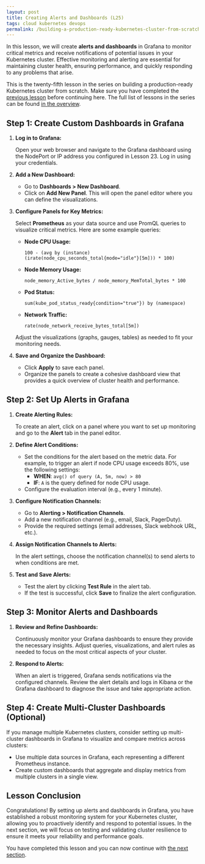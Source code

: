 ```yaml
---
layout: post
title: Creating Alerts and Dashboards (L25)
tags: cloud kubernetes devops
permalink: /building-a-production-ready-kubernetes-cluster-from-scratch/lesson-25
---
```


In this lesson, we will create **alerts and dashboards** in Grafana to monitor
critical metrics and receive notifications of potential issues in your
Kubernetes cluster. Effective monitoring and alerting are essential for
maintaining cluster health, ensuring performance, and quickly responding to any
problems that arise.

This is the twenty-fifth lesson in the series on building a production-ready
Kubernetes cluster from scratch. Make sure you have completed the
[previous lesson](/building-a-production-ready-kubernetes-cluster-from-scratch/lesson-24)
before continuing here. The full list of lessons in the series can be found
[in the overview](/building-a-production-ready-kubernetes-cluster-from-scratch).

## Step 1: Create Custom Dashboards in Grafana

1. **Log in to Grafana:**

   Open your web browser and navigate to the Grafana dashboard using the
   NodePort or IP address you configured in Lesson 23. Log in using your
   credentials.

2. **Add a New Dashboard:**

   - Go to **Dashboards > New Dashboard**.
   - Click on **Add New Panel**. This will open the panel editor where you can
     define the visualizations.

3. **Configure Panels for Key Metrics:**

   Select **Prometheus** as your data source and use PromQL queries to visualize
   critical metrics. Here are some example queries:

   - **Node CPU Usage:**

     ```promql
     100 - (avg by (instance) (irate(node_cpu_seconds_total{mode="idle"}[5m])) * 100)
     ```

   - **Node Memory Usage:**

     ```promql
     node_memory_Active_bytes / node_memory_MemTotal_bytes * 100
     ```

   - **Pod Status:**

     ```promql
     sum(kube_pod_status_ready{condition="true"}) by (namespace)
     ```

   - **Network Traffic:**
     ```promql
     rate(node_network_receive_bytes_total[5m])
     ```

   Adjust the visualizations (graphs, gauges, tables) as needed to fit your
   monitoring needs.

4. **Save and Organize the Dashboard:**

   - Click **Apply** to save each panel.
   - Organize the panels to create a cohesive dashboard view that provides a
     quick overview of cluster health and performance.

## Step 2: Set Up Alerts in Grafana

1. **Create Alerting Rules:**

   To create an alert, click on a panel where you want to set up monitoring and
   go to the **Alert** tab in the panel editor.

2. **Define Alert Conditions:**

   - Set the conditions for the alert based on the metric data. For example, to
     trigger an alert if node CPU usage exceeds 80%, use the following settings:
     - **WHEN**: `avg() of query (A, 5m, now) > 80`
     - **IF**: `A` is the query defined for node CPU usage.
   - Configure the evaluation interval (e.g., every 1 minute).

3. **Configure Notification Channels:**

   - Go to **Alerting > Notification Channels**.
   - Add a new notification channel (e.g., email, Slack, PagerDuty).
   - Provide the required settings (email addresses, Slack webhook URL, etc.).

4. **Assign Notification Channels to Alerts:**

   In the alert settings, choose the notification channel(s) to send alerts to
   when conditions are met.

5. **Test and Save Alerts:**

   - Test the alert by clicking **Test Rule** in the alert tab.
   - If the test is successful, click **Save** to finalize the alert
     configuration.

## Step 3: Monitor Alerts and Dashboards

1. **Review and Refine Dashboards:**

   Continuously monitor your Grafana dashboards to ensure they provide the
   necessary insights. Adjust queries, visualizations, and alert rules as needed
   to focus on the most critical aspects of your cluster.

2. **Respond to Alerts:**

   When an alert is triggered, Grafana sends notifications via the configured
   channels. Review the alert details and logs in Kibana or the Grafana
   dashboard to diagnose the issue and take appropriate action.

## Step 4: Create Multi-Cluster Dashboards (Optional)

If you manage multiple Kubernetes clusters, consider setting up multi-cluster
dashboards in Grafana to visualize and compare metrics across clusters:

- Use multiple data sources in Grafana, each representing a different Prometheus
  instance.
- Create custom dashboards that aggregate and display metrics from multiple
  clusters in a single view.

## Lesson Conclusion

Congratulations! By setting up alerts and dashboards in Grafana, you have
established a robust monitoring system for your Kubernetes cluster, allowing you
to proactively identify and respond to potential issues. In the next section, we
will focus on testing and validating cluster resilience to ensure it meets your
reliability and performance goals.

You have completed this lesson and you can now continue with
[the next section](/building-a-production-ready-kubernetes-cluster-from-scratch/section-9).

